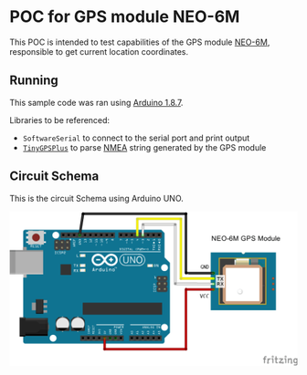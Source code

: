 # POC for GPS module NEO-6M

This POC is intended to test capabilities of the GPS module [NEO-6M](https://www.u-blox.com/sites/default/files/products/documents/NEO-6_DataSheet_(GPS.G6-HW-09005).pdf), responsible to get current location coordinates.

## Running

This sample code was ran using [Arduino 1.8.7](https://www.arduino.cc/download_handler.php?f=/arduino-1.8.7-linux64.tar.xz).

Libraries to be referenced:

- `SoftwareSerial` to connect to the serial port and print output
- [`TinyGPSPlus`](https://github.com/mikalhart/TinyGPSPlus/releases)
 to parse [NMEA](https://en.wikipedia.org/wiki/NMEA_0183) string generated by the GPS module

## Circuit Schema

This is the circuit Schema using Arduino UNO.

![Circuit Schema](circuit.png)
